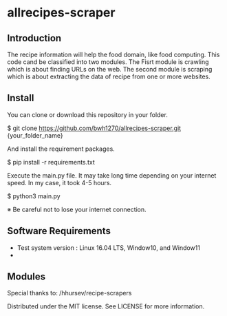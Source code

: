 # allrecipes-scraper


## Introduction
The recipe information will help the food domain, like food computing.
This code cand be classified into two modules. The Fisrt module is crawling which is about finding URLs on the web. The second module is scraping which is about extracting the data of recipe from one or more websites.

## Install
You can clone or download this repository in your folder.

  $ git clone https://github.com/bwh1270/allrecipes-scraper.git {your_folder_name}


And install the requirement packages.

  $ pip install -r requirements.txt


Execute the main.py file. It may take long time depending on your internet speed. In my case, it took 4-5 hours.

  $ python3 main.py

※ Be careful not to lose your internet connection.


## Software Requirements 
+ Test system version : Linux 16.04 LTS, Window10, and Window11
+ 




## Modules

Special thanks to: /hhursev/recipe-scrapers

Distributed under the MIT license. See LICENSE for more information.
